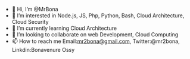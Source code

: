 - 👋 Hi, I’m @MrBona
- 👀 I’m interested in Node.js, JS, Php, Python, Bash, Cloud Architecture, Cloud Security
- 🌱 I’m currently learning Cloud Architecture
- 💞️ I’m looking to collaborate on web Development, Cloud Computing
- 📫 How to reach me Email:mr2bona@gmail.com, Twitter:@mr2bona, Linkdin:Bonavenure Ossy

<!---
MrBona/MrBona is a ✨ special ✨ repository because its `README.md` (this file) appears on your GitHub profile.
You can click the Preview link to take a look at your changes.
--->
